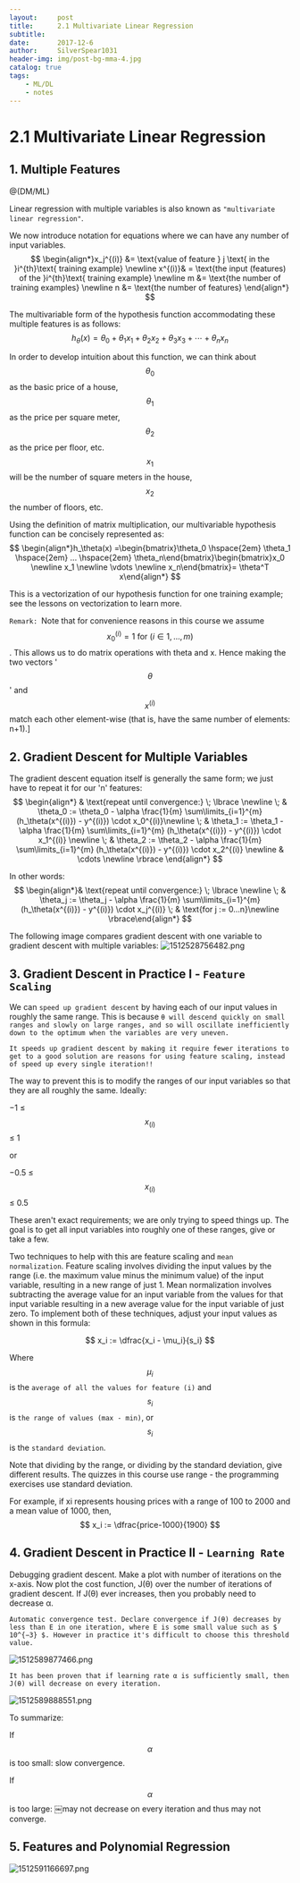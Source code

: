 ```yaml
---
layout:     post
title:      2.1 Multivariate Linear Regression
subtitle:   
date:       2017-12-6
author:     SilverSpear1031
header-img: img/post-bg-mma-4.jpg
catalog: true
tags:
    - ML/DL
    - notes
---
```


<script type="text/javascript" async src="https://cdn.mathjax.org/mathjax/latest/MathJax.js?config=TeX-MML-AM_CHTML"> </script>

# 2.1 Multivariate Linear Regression

## 1. Multiple Features

@(DM/ML)

Linear regression with multiple variables is also known as `"multivariate linear regression"`.

We now introduce notation for equations where we can have any number of input variables.
$$ \begin{align*}x_j^{(i)} &= \text{value of feature } j \text{ in the }i^{th}\text{ training example} \newline x^{(i)}& = \text{the input (features) of the }i^{th}\text{ training example} \newline m &= \text{the number of training examples} \newline n &= \text{the number of features} \end{align*} $$

The multivariable form of the hypothesis function accommodating these multiple features is as follows:
$$ h_\theta (x) = \theta_0 + \theta_1 x_1 + \theta_2 x_2 + \theta_3 x_3 + \cdots + \theta_n x_n $$

In order to develop intuition about this function, we can think about $$ \theta_0 $$ as the basic price of a house, $$ \theta_1 $$ as the price per square meter, $$ \theta_2 $$ as the price per floor, etc. $$ x_1 $$ will be the number of square meters in the house, $$ x_2 $$ the number of floors, etc.

Using the definition of matrix multiplication, our multivariable hypothesis function can be concisely represented as:
$$ \begin{align*}h_\theta(x) =\begin{bmatrix}\theta_0 \hspace{2em} \theta_1 \hspace{2em} ... \hspace{2em} \theta_n\end{bmatrix}\begin{bmatrix}x_0 \newline x_1 \newline \vdots \newline x_n\end{bmatrix}= \theta^T x\end{align*} $$

This is a vectorization of our hypothesis function for one training example; see the lessons on vectorization to learn more.

`Remark: `Note that for convenience reasons in this course we assume $$ x_{0}^{(i)} =1 \text{ for } (i\in { 1,\dots, m } ) $$. This allows us to do matrix operations with theta and x. Hence making the two vectors '$$ \theta $$' and $$ x^{(i)} $$ match each other element-wise (that is, have the same number of elements: n+1).]

## 2. Gradient Descent for Multiple Variables

The gradient descent equation itself is generally the same form; we just have to repeat it for our 'n' features:
$$ \begin{align*} & \text{repeat until convergence:} \; \lbrace \newline \; & \theta_0 := \theta_0 - \alpha \frac{1}{m} \sum\limits_{i=1}^{m} (h_\theta(x^{(i)}) - y^{(i)}) \cdot x_0^{(i)}\newline \; & \theta_1 := \theta_1 - \alpha \frac{1}{m} \sum\limits_{i=1}^{m} (h_\theta(x^{(i)}) - y^{(i)}) \cdot x_1^{(i)} \newline \; & \theta_2 := \theta_2 - \alpha \frac{1}{m} \sum\limits_{i=1}^{m} (h_\theta(x^{(i)}) - y^{(i)}) \cdot x_2^{(i)} \newline & \cdots \newline \rbrace \end{align*} $$

In other words:
$$ \begin{align*}& \text{repeat until convergence:} \; \lbrace \newline \; & \theta_j := \theta_j - \alpha \frac{1}{m} \sum\limits_{i=1}^{m} (h_\theta(x^{(i)}) - y^{(i)}) \cdot x_j^{(i)} \; & \text{for j := 0...n}\newline \rbrace\end{align*} $$

The following image compares gradient descent with one variable to gradient descent with multiple variables:
![1512528756482.png](http://45.77.14.203/Chevereto-Free/images/2017/12/25/1512528756482.png)

## 3. Gradient Descent in Practice I - `Feature Scaling`

We can `speed up gradient descent` by having each of our input values in roughly the same range. This is because `θ will descend quickly on small ranges and slowly on large ranges, and so will oscillate inefficiently down to the optimum when the variables are very uneven.`

`It speeds up gradient descent by making it require fewer iterations to get to a good solution are reasons for using feature scaling, instead of speed up every single iteration!!`

The way to prevent this is to modify the ranges of our input variables so that they are all roughly the same. Ideally:

−1 ≤ $$ x_{(i)} $$ ≤ 1

or

−0.5 ≤ $$ x_{(i)} $$ ≤ 0.5

These aren't exact requirements; we are only trying to speed things up. The goal is to get all input variables into roughly one of these ranges, give or take a few.

Two techniques to help with this are feature scaling and `mean normalization`. Feature scaling involves dividing the input values by the range (i.e. the maximum value minus the minimum value) of the input variable, resulting in a new range of just 1. Mean normalization involves subtracting the average value for an input variable from the values for that input variable resulting in a new average value for the input variable of just zero. To implement both of these techniques, adjust your input values as shown in this formula:

$$ x_i := \dfrac{x_i - \mu_i}{s_i} $$

Where $$ μ_i $$ is the `average of all the values for feature (i)` and $$ s_i $$ is `the range of values (max - min)`, or $$ s_i $$ is the `standard deviation`.

Note that dividing by the range, or dividing by the standard deviation, give different results. The quizzes in this course use range - the programming exercises use standard deviation.

For example, if xi represents housing prices with a range of 100 to 2000 and a mean value of 1000, then, 
$$ x_i := \dfrac{price-1000}{1900} $$

## 4. Gradient Descent in Practice II - `Learning Rate`
Debugging gradient descent. Make a plot with number of iterations on the x-axis. Now plot the cost function, J(θ) over the number of iterations of gradient descent. If J(θ) ever increases, then you probably need to decrease α.

`Automatic convergence test. Declare convergence if J(θ) decreases by less than E in one iteration, where E is some small value such as $ 10^{−3} $. However in practice it's difficult to choose this threshold value.`

![1512589877466.png](http://45.77.14.203/Chevereto-Free/images/2017/12/25/1512589877466.png)

`It has been proven that if learning rate α is sufficiently small, then J(θ) will decrease on every iteration.`

![1512589888551.png](http://45.77.14.203/Chevereto-Free/images/2017/12/25/1512589888551.png)

To summarize:

If $$ \alpha $$ is too small: slow convergence.

If $$ \alpha $$ is too large: ￼may not decrease on every iteration and thus may not converge.

## 5. Features and Polynomial Regression

![1512591166697.png](http://45.77.14.203/Chevereto-Free/images/2017/12/25/1512591166697.png)

